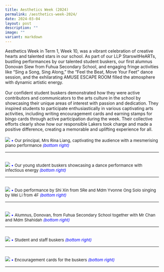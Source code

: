 ```yaml
---
title: Aesthetics Week (2024)
permalink: /aesthetics-week-2024/
date: 2024-03-04
layout: post
description: ""
image: ""
variant: markdown
---
```

Aesthetics Week in Term 1, Week 10, was a vibrant celebration of creative hearts and talented stars in our school. As part of our LLP StarswitHeARTs, bustling performances by our talented student buskers, our first alumnus Donovan Siew from Fuhua Secondary School, and engaging fringe activities like “Sing a Song, Sing Along,” the “Feel the Beat, Move Your Feet” dance session, and the exhilarating AMUSE ESCAPE ROOM filled the atmosphere with dynamic artistic energy.
<br><br>
Our confident student buskers demonstrated how they were active contributors and communicators to the arts culture in the school by showcasing their unique areas of interest with passion and dedication. They inspired students to participate enthusiastically in various captivating arts activities, including writing encouragement cards and earning stamps for bingo cards through active participation during the week. Their collective efforts clearly show how our responsible Lakers took charge and made a positive difference, creating a memorable and uplifting experience for all.
<br><br>
<img src="/images/Happenings/AESW/aes_1.png">
<span style="font-size:10pt;">
<span style="color:blue;">•</span> Our principal, Mrs Rina Liang, captivating the audience with a mesmerising piano performance <i style="color:blue;">(bottom right)</i></span>
<hr><br>
<img src="/images/Happenings/AESW/aes_2.png">
<span style="font-size:10pt;">
<span style="color:blue;">•</span> Our young student buskers showcasing a dance performance with infectious energy <i style="color:blue;">(bottom right)</i></span>
<hr><br>
<img src="/images/Happenings/AESW/aes_3.jpg">
<span style="font-size:10pt;">
<span style="color:blue;">•</span> Duo performance by Shi Xin from 5Re and Mdm Yvonne Ong Solo singing by Wei Li from 4F <i style="color:blue;">(bottom right)</i></span>
<hr><br>
<img src="/images/Happenings/AESW/aes_4.png">
<span style="font-size:10pt;">
<span style="color:blue;">•</span> Alumnus, Donovan, from Fuhua Secondary School together with Mr Chan and Mdm Shahidah <i style="color:blue;">(bottom right)</i></span>
<hr><br>
<img src="/images/Happenings/AESW/aes_5.png">
<span style="font-size:10pt;">
<span style="color:blue;">•</span> Student and staff buskers <i style="color:blue;">(bottom right)</i></span>
<hr><br>
<img src="/images/Happenings/AESW/aes_6.png">
<span style="font-size:10pt;">
<span style="color:blue;">•</span> Encouragement cards for the buskers <i style="color:blue;">(bottom right)</i></span>
<hr><br>